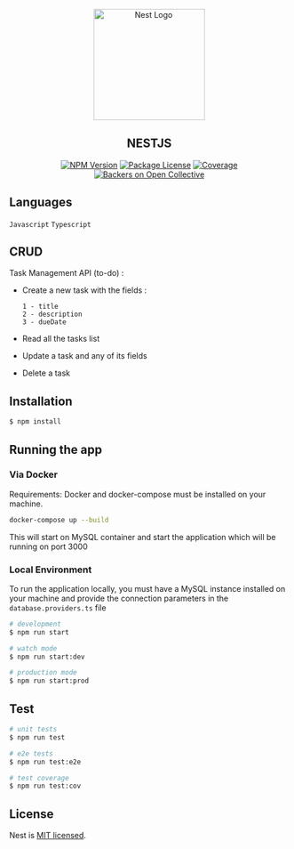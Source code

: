 <p align="center">
  <a href="http://nestjs.com/" target="blank"><img src="https://nestjs.com/img/logo-small.svg" width="200" alt="Nest Logo" /></a>
</p>

<div align="center">
  <h2> NESTJS </h2>
  <a href="https://www.npmjs.com/~nestjscore" target="_blank"><img src="https://img.shields.io/npm/v/@nestjs/core.svg" alt="NPM Version" /></a>
  <a href="https://www.npmjs.com/~nestjscore" target="_blank"><img src="https://img.shields.io/npm/l/@nestjs/core.svg" alt="Package License" /></a>
  <a href="https://coveralls.io/github/nestjs/nest?branch=master" target="_blank"><img src="https://coveralls.io/repos/github/nestjs/nest/badge.svg?branch=master#9" alt="Coverage" /></a>
  <a href="https://opencollective.com/nest#backer" target="_blank"><img src="https://opencollective.com/nest/backers/badge.svg" alt="Backers on Open Collective" /></a>
</div>

<div>

## Languages

```Javascript```  ```Typescript```
</div>

## CRUD

Task Management API (to-do) :
* Create a new task with the fields : 

      1 - title
      2 - description
      3 - dueDate

* Read all the tasks list

* Update a task and any of its fields

* Delete a task


## Installation

```bash
$ npm install
```

## Running the app

### Via Docker

Requirements: Docker and docker-compose must be installed on your machine.
```bash
docker-compose up --build
```
This will start on MySQL container and start the application which will be running on port 3000

### Local Environment

To run the application locally, you must have a MySQL instance installed on your machine and provide the connection parameters in the `database.providers.ts` file

```bash
# development
$ npm run start

# watch mode
$ npm run start:dev

# production mode
$ npm run start:prod
```

## Test

```bash
# unit tests
$ npm run test

# e2e tests
$ npm run test:e2e

# test coverage
$ npm run test:cov
```

## License

Nest is [MIT licensed](LICENSE).
